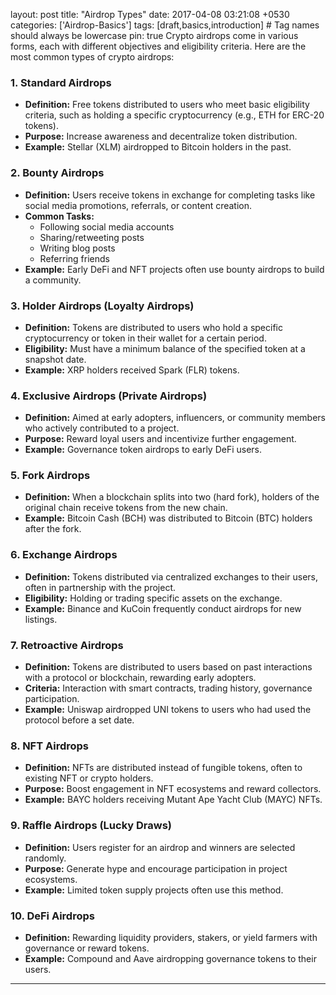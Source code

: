 layout: post
title: "Airdrop Types"
date: 2017-04-08 03:21:08 +0530
categories: ['Airdrop-Basics']
tags: [draft,basics,introduction] # Tag names should always be lowercase
pin: true
Crypto airdrops come in various forms, each with different objectives and eligibility criteria. Here are the most common types of crypto airdrops:

### 1. **Standard Airdrops**

- **Definition:** Free tokens distributed to users who meet basic eligibility criteria, such as holding a specific cryptocurrency (e.g., ETH for ERC-20 tokens).
- **Purpose:** Increase awareness and decentralize token distribution.
- **Example:** Stellar (XLM) airdropped to Bitcoin holders in the past.

### 2. **Bounty Airdrops**

- **Definition:** Users receive tokens in exchange for completing tasks like social media promotions, referrals, or content creation.
- **Common Tasks:**
  - Following social media accounts
  - Sharing/retweeting posts
  - Writing blog posts
  - Referring friends
- **Example:** Early DeFi and NFT projects often use bounty airdrops to build a community.

### 3. **Holder Airdrops (Loyalty Airdrops)**

- **Definition:** Tokens are distributed to users who hold a specific cryptocurrency or token in their wallet for a certain period.
- **Eligibility:** Must have a minimum balance of the specified token at a snapshot date.
- **Example:** XRP holders received Spark (FLR) tokens.

### 4. **Exclusive Airdrops (Private Airdrops)**

- **Definition:** Aimed at early adopters, influencers, or community members who actively contributed to a project.
- **Purpose:** Reward loyal users and incentivize further engagement.
- **Example:** Governance token airdrops to early DeFi users.

### 5. **Fork Airdrops**

- **Definition:** When a blockchain splits into two (hard fork), holders of the original chain receive tokens from the new chain.
- **Example:** Bitcoin Cash (BCH) was distributed to Bitcoin (BTC) holders after the fork.

### 6. **Exchange Airdrops**

- **Definition:** Tokens distributed via centralized exchanges to their users, often in partnership with the project.
- **Eligibility:** Holding or trading specific assets on the exchange.
- **Example:** Binance and KuCoin frequently conduct airdrops for new listings.

### 7. **Retroactive Airdrops**

- **Definition:** Tokens are distributed to users based on past interactions with a protocol or blockchain, rewarding early adopters.
- **Criteria:** Interaction with smart contracts, trading history, governance participation.
- **Example:** Uniswap airdropped UNI tokens to users who had used the protocol before a set date.

### 8. **NFT Airdrops**

- **Definition:** NFTs are distributed instead of fungible tokens, often to existing NFT or crypto holders.
- **Purpose:** Boost engagement in NFT ecosystems and reward collectors.
- **Example:** BAYC holders receiving Mutant Ape Yacht Club (MAYC) NFTs.

### 9. **Raffle Airdrops (Lucky Draws)**

- **Definition:** Users register for an airdrop and winners are selected randomly.
- **Purpose:** Generate hype and encourage participation in project ecosystems.
- **Example:** Limited token supply projects often use this method.

### 10. **DeFi Airdrops**

- **Definition:** Rewarding liquidity providers, stakers, or yield farmers with governance or reward tokens.
- **Example:** Compound and Aave airdropping governance tokens to their users.

---
